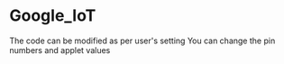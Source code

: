 # Google_IoT
The code can be modified as per user's setting
You can change the pin numbers and applet values
